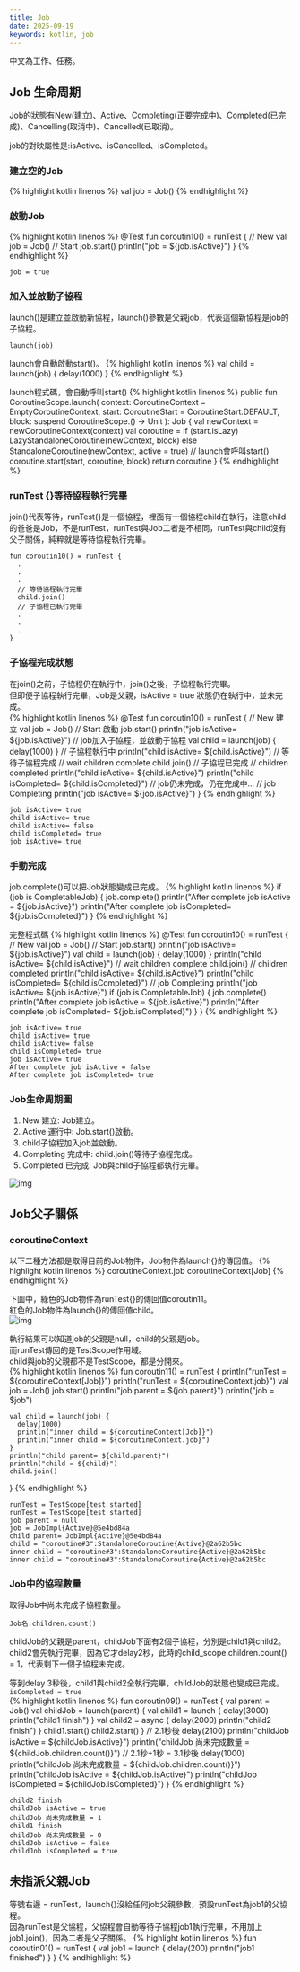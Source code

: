 ```yaml
---
title: Job
date: 2025-09-19
keywords: kotlin, job
---
```

中文為工作、任務。<br>

## Job 生命周期
Job的狀態有New(建立)、Active、Completing(正要完成中)、Completed(已完成)、Cancelling(取消中)、Cancelled(已取消)。<br>

job的對映屬性是:isActive、isCancelled、isCompleted。<br>

### 建立空的Job
{% highlight kotlin linenos %}
val job = Job()
{% endhighlight %}

### 啟動Job
{% highlight kotlin linenos %}
 @Test
fun coroutin10() = runTest {
  // New
  val job = Job()
  // Start
  job.start()
  println("job = ${job.isActive}")
}
{% endhighlight %}
```
job = true
```
### 加入並啟動子協程
launch()是建立並啟動新協程，launch()參數是父親job，代表這個新協程是job的子協程。<br>
```
launch(job)
```

launch會自動啟動start()。
{% highlight kotlin linenos %}
val child = launch(job) {
  delay(1000)
}
{% endhighlight %}

launch程式碼，會自動呼叫start()
{% highlight kotlin linenos %}
public fun CoroutineScope.launch(
    context: CoroutineContext = EmptyCoroutineContext,
    start: CoroutineStart = CoroutineStart.DEFAULT,
    block: suspend CoroutineScope.() -> Unit
): Job {
    val newContext = newCoroutineContext(context)
    val coroutine = if (start.isLazy)
        LazyStandaloneCoroutine(newContext, block) else
        StandaloneCoroutine(newContext, active = true)
    // launch會呼叫start()
    coroutine.start(start, coroutine, block)
    return coroutine
}
{% endhighlight %}

### runTest {}等待協程執行完畢
join()代表等待，runTest{}是一個協程，裡面有一個協程child在執行，注意child的爸爸是Job，不是runTest，runTest與Job二者是不相同，runTest與child沒有父子關係，純粹就是<span class="markline">等待協程執行完畢</span>。
```
fun coroutin10() = runTest {
  .
  .
  .
  // 等待協程執行完畢
  child.join()
  // 子協程已執行完畢
  .
  .
  .
}
```

### 子協程完成狀態
在join()之前，子協程仍在執行中，join()之後，子協程執行完畢。<br>
但即便子協程執行完畢，Job是父親，isActive = true 狀態仍在執行中，並未完成。<br>
{% highlight kotlin linenos %}
@Test
fun coroutin10() = runTest {
  // New 建立
  val job = Job()
  // Start 啟動
  job.start()
  println("job isActive= ${job.isActive}")
  // job加入子協程，並啟動子協程
  val child = launch(job) {
    delay(1000)
  }
  // 子協程執行中
  println("child isActive= ${child.isActive}")
  // 等待子協程完成
  // wait children complete
  child.join()
  // 子協程已完成
  // children completed
  println("child isActive= ${child.isActive}")
  println("child isCompleted= ${child.isCompleted}")
  // job仍未完成，仍在完成中...
  // job Completing
  println("job isActive= ${job.isActive}")
}
{% endhighlight %}
```
job isActive= true
child isActive= true
child isActive= false
child isCompleted= true
job isActive= true
```

### 手動完成
job.complete()可以把Job狀態變成已完成。
{% highlight kotlin linenos %}
if (job is CompletableJob) {
  job.complete()
  println("After complete job isActive = ${job.isActive}")
  println("After complete job isCompleted= ${job.isCompleted}")
}
{% endhighlight %}

完整程式碼
{% highlight kotlin linenos %}
@Test
fun coroutin10() = runTest {
  // New
  val job = Job()
  // Start
  job.start()
  println("job isActive= ${job.isActive}")
  val child = launch(job) {
    delay(1000)
  }
  println("child isActive= ${child.isActive}")
  // wait children complete
  child.join()
  // children completed
  println("child isActive= ${child.isActive}")
  println("child isCompleted= ${child.isCompleted}")
  // job Completing
  println("job isActive= ${job.isActive}")
  if (job is CompletableJob) {
    job.complete()
    println("After complete job isActive = ${job.isActive}")
    println("After complete job isCompleted= ${job.isCompleted}")
  }
}
{% endhighlight %}
```
job isActive= true
child isActive= true
child isActive= false
child isCompleted= true
job isActive= true
After complete job isActive = false
After complete job isCompleted= true
```

### Job生命周期圖
1. New 建立: Job建立。
2. Active 運行中: Job.start()啟動。
3. child子協程加入job並啟動。
4. Completing 完成中: child.join()等待子協程完成。
5. Completed 已完成: Job與child子協程都執行完畢。

![img]({{site.imgurl}}/kotlin/job_lifecycle.png)<br>

## Job父子關係
### coroutineContext
以下二種方法都是取得目前的Job物件，Job物件為launch{}的傳回值。
{% highlight kotlin linenos %}
coroutineContext.job
coroutineContext[Job]
{% endhighlight %}

下圖中，綠色的Job物件為runTest{}的傳回值coroutin11。<br>
紅色的Job物件為launch{}的傳回值child。<br>
![img]({{site.imgurl}}/kotlin/get_job.png)<br>

執行結果可以知道job的父親是null，child的父親是job。<br>
而runTest傳回的是TestScope作用域。<br>
child與job的父親都不是TestScope，都是分開來。<br>
{% highlight kotlin linenos %}
  fun coroutin11() = runTest {
    println("runTest = ${coroutineContext[Job]}")
    println("runTest = ${coroutineContext.job}")
    val job = Job()
    job.start()
    println("job parent = ${job.parent}")
    println("job = $job")

    val child = launch(job) {
      delay(1000)
      println("inner child = ${coroutineContext[Job]}")
      println("inner child = ${coroutineContext.job}")
    }
    println("child parent= ${child.parent}")
    println("child = ${child}")
    child.join()
  }
{% endhighlight %}
```
runTest = TestScope[test started]
runTest = TestScope[test started]
job parent = null
job = JobImpl{Active}@5e4bd84a
child parent= JobImpl{Active}@5e4bd84a
child = "coroutine#3":StandaloneCoroutine{Active}@2a62b5bc
inner child = "coroutine#3":StandaloneCoroutine{Active}@2a62b5bc
inner child = "coroutine#3":StandaloneCoroutine{Active}@2a62b5bc
```

### Job中的協程數量
取得Job中尚未完成子協程數量。<br>
```
Job名.children.count()
```

childJob的父親是parent，childJob下面有2個子協程，分別是child1與child2。<br>
child2會先執行完畢，因為它才delay2秒，此時的child_scope.children.count() = 1，代表剩下一個子協程未完成。<br>

等到delay 3秒後，child1與child2全執行完畢，childJob的狀態也變成已完成。`isCompleted = true`<br>
{% highlight kotlin linenos %}
fun coroutin09() = runTest {
  val parent = Job()
  val childJob = launch(parent) {
    val child1 = launch {
      delay(3000)
      println("child1 finish")
    }
    val child2 = async {
      delay(2000)
      println("child2 finish")
    }
    child1.start()
    child2.start()
  }
  // 2.1秒後
  delay(2100)
  println("childJob isActive = ${childJob.isActive}")
  println("childJob 尚未完成數量 = ${childJob.children.count()}")
  // 2.1秒+1秒 = 3.1秒後
  delay(1000)
  println("childJob 尚未完成數量 = ${childJob.children.count()}")
  println("childJob isActive = ${childJob.isActive}")
  println("childJob isCompleted = ${childJob.isCompleted}")
}
{% endhighlight %}
```
child2 finish
childJob isActive = true
childJob 尚未完成數量 = 1
child1 finish
childJob 尚未完成數量 = 0
childJob isActive = false
childJob isCompleted = true
```

## 未指派父親Job
等號右邊 = runTest，launch{}沒給任何job父親參數，預設runTest為job1的父協程。<br>
因為runTest是父協程，父協程會自動<span class="markline">等待</span>子協程job1執行完畢，不用加上job1.join()，因為二者是父子關係。
{% highlight kotlin linenos %}
fun coroutin01() = runTest {
  val job1 = launch {
    delay(200)
    println("job1 finished")
  }
}
{% endhighlight %}

